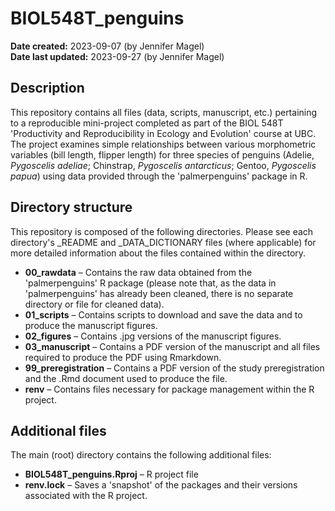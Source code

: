 # BIOL548T_penguins

**Date created:** 2023-09-07 (by Jennifer Magel)  
**Date last updated:** 2023-09-27 (by Jennifer Magel)

## Description
This repository contains all files (data, scripts, manuscript, etc.) pertaining to a reproducible mini-project completed as part of the BIOL 548T 'Productivity and Reproducibility in Ecology and Evolution' course at UBC. The project examines simple relationships between various morphometric variables (bill length, flipper length) for three species of penguins (Adelie, _Pygoscelis adeliae_; Chinstrap, _Pygoscelis antarcticus_; Gentoo, _Pygoscelis papua_) using data provided through the 'palmerpenguins' package in R.

## Directory structure
This repository is composed of the following directories. Please see each directory's _README and _DATA_DICTIONARY files (where applicable) for more detailed information about the files contained within the directory.

* **00_rawdata** – Contains the raw data obtained from the 'palmerpenguins' R package (please note that, as the data in 'palmerpenguins' has already been cleaned, there is no separate directory or file for cleaned data).  
* **01_scripts** – Contains scripts to download and save the data and to produce the manuscript figures.  
* **02_figures** – Contains .jpg versions of the manuscript figures.  
* **03_manuscript** – Contains a PDF version of the manuscript and all files required to produce the PDF using Rmarkdown.
* **99_preregistration** – Contains a PDF version of the study preregistration and the .Rmd document used to produce the file.
* **renv** – Contains files necessary for package management within the R project.

## Additional files
The main (root) directory contains the following additional files:

* **BIOL548T_penguins.Rproj** – R project file
* **renv.lock** – Saves a 'snapshot' of the packages and their versions associated with the R project.

